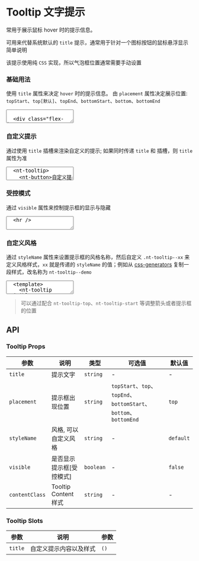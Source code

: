 # Tooltip 文字提示

常用于展示鼠标 hover 时的提示信息。

可用来代替系统默认的 `title` 提示，通常用于针对一个图标按钮的鼠标悬浮显示简单说明

该提示使用纯 `CSS` 实现，所以气泡框位置通常需要手动设置

### 基础用法

使用 `title` 属性来决定 `hover` 时的提示信息。 由 `placement` 属性决定展示位置: `topStart`、`top[默认]`、`topEnd`、`bottomStart`、`bottom`、`bottomEnd`

<ClientOnly><CodePreview>
<textarea lang="vue-html">

  <div class="flex-between">
    <nt-tooltip placement="topStart" title="prompt text">
      <nt-button>topStart</nt-button>
    </nt-tooltip>
    <nt-tooltip placement="top" title="prompt text">
      <nt-button>top</nt-button>
    </nt-tooltip>
    <nt-tooltip placement="topEnd" title="prompt text">
      <nt-button>topEnd</nt-button>
    </nt-tooltip>
  </div>
  <div class="flex-between mt-15">
    <nt-tooltip placement="bottomStart" title="prompt text">
      <nt-button>bottomStart</nt-button>
    </nt-tooltip>
    <nt-tooltip placement="bottom" title="prompt text">
      <nt-button>bottom</nt-button>
    </nt-tooltip>
    <nt-tooltip placement="bottomEnd" title="prompt text">
      <nt-button>bottomEnd</nt-button>
    </nt-tooltip>
  </div>
  </textarea>
</CodePreview></ClientOnly>

### 自定义提示

通过使用 `title` 插槽来渲染自定义的提示; 如果同时传递 `title` 和 插槽，则 `title` 属性为准

<script setup>
import { Tooltip, Button } from '../../src'
</script>

<ClientOnly>
  <CodePreview>
  <textarea lang="vue-html">
  <nt-tooltip>
    <nt-button>自定义提示</nt-button>
    <template v-slot:title>
      <span style="color:red;">custome propmt text</span>
    </template>
  </nt-tooltip>
  </textarea>
  <template #preview>
    <Tooltip>
      <Button>自定义提示</Button>
      <template #title>
        <span style="color:red;">custome propmt text</span>
      </template>
    </Tooltip>
  </template>
  </CodePreview>
</ClientOnly>

### 受控模式

通过 `visible` 属性来控制提示框的显示与隐藏

<ClientOnly>
  <CodePreview>
  <textarea lang="vue-html">
  <hr />
  </textarea>
  <template #preview>
    <Tooltip :visible="true" title="Content">
      <span>受控模式</span>
    </Tooltip>
  </template>
  </CodePreview>
</ClientOnly>

### 自定义风格

通过 `styleName` 属性来设置提示框的风格名称，然后自定义 `.nt-tooltip--xx` 来定义风格样式，`xx` 就是传递的 `styleName` 的值；例如从 [css-generators](https://css-generators.com/tooltip-speech-bubble/) 复制一段样式，改名称为 `nt-tooltip--demo`

<ClientOnly>
  <CodePreview>
  <textarea lang="vue">
  <template>
    <nt-tooltip :visible="true" title="Content" style-name="demo" placement="bottom">
      <span>自定义风格</span>
    </nt-tooltip>
  </template>
  <style>
    .nt-tooltip--demo {
      color: #fff;
      font-size: 18px;
      max-width: 28ch;
      text-align: center;
    }
    .nt-tooltip--demo {
      /* triangle dimension */
      --b: 2em; /* base */
      --h: 1em; /* height */
      --p: 50%; /* triangle position (0%:left 100%:right) */
      --r: 1.2em; /* the radius */
      --c: #6a4a3c;
      padding: 1em;
      border-radius: min(var(--r), var(--p) - var(--b) / 2)
        min(var(--r), 100% - var(--p) - var(--b) / 2) var(--r) var(--r) / var(--r);
      clip-path: polygon(
        0 0,
        0 100%,
        100% 100%,
        100% 0,
        min(100%, var(--p) + var(--b) / 2) 0,
        var(--p) calc(-1 * var(--h)),
        max(0%, var(--p) - var(--b) / 2) 0
      );
      background: var(--c);
      border-image: conic-gradient(var(--c) 0 0) fill 0/ 0 calc(
          100% - var(--p) - var(--b) / 2
        ) var(--r) calc(var(--p) - var(--b) / 2) / var(--h) 0 0 0;
    }
    .nt-tooltip-bottom.nt-tooltip--demo {
      top: calc(100% + 20px);
    }
  </style>
  </textarea>
  <template #preview>
    <Tooltip :visible="true" title="Content" style-name="demo" placement="bottom">
      <span>自定义风格</span>
    </Tooltip>
  </template>
  </CodePreview>
</ClientOnly>

> 可以通过配合 `nt-tooltip-top`、`nt-tooltip-start` 等调整箭头或者提示框的位置

## API

### Tooltip Props

| 参数           | 说明                     | 类型      | 可选值                                                            | 默认值    |
| -------------- | ------------------------ | --------- | ----------------------------------------------------------------- | --------- |
| `title`        | 提示文字                 | `string`  | -                                                                 | -         |
| `placement`    | 提示框出现位置           | `string`  | `topStart`、`top`、`topEnd`、`bottomStart`、`bottom`、`bottomEnd` | `top`     |
| `styleName`    | 风格, 可以自定义风格     | `string`  | -                                                                 | `default` |
| `visible`      | 是否显示提示框[受控模式] | `boolean` | -                                                                 | `false`   |
| `contentClass` | Tooltip Content 样式     | `string`  | -                                                                 | -         |

### Tooltip Slots

| 参数    | 说明                   | 参数 |
| ------- | ---------------------- | ---- |
| `title` | 自定义提示内容以及样式 | `()` |
